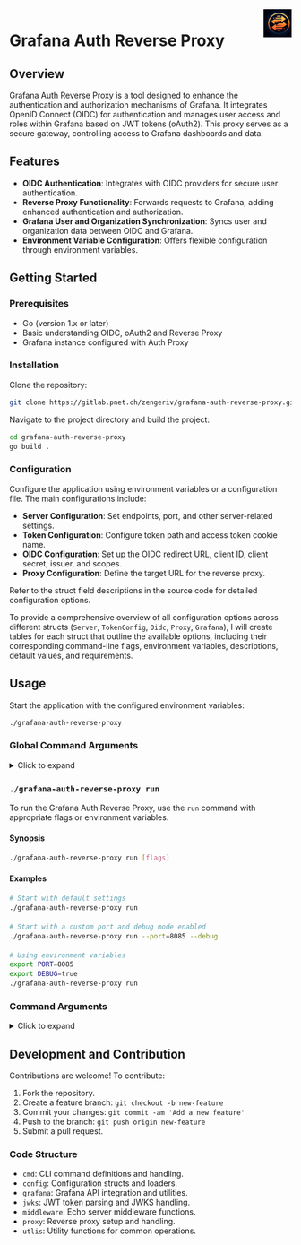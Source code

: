
<img align="right" width="50" height="50" src="docs/image.png">

# Grafana Auth Reverse Proxy


## Overview
Grafana Auth Reverse Proxy is a tool designed to enhance the authentication and authorization mechanisms of Grafana. It integrates OpenID Connect (OIDC) for authentication and manages user access and roles within Grafana based on JWT tokens (oAuth2). This proxy serves as a secure gateway, controlling access to Grafana dashboards and data.

## Features
- **OIDC Authentication**: Integrates with OIDC providers for secure user authentication.
- **Reverse Proxy Functionality**: Forwards requests to Grafana, adding enhanced authentication and authorization.
- **Grafana User and Organization Synchronization**: Syncs user and organization data between OIDC and Grafana.
- **Environment Variable Configuration**: Offers flexible configuration through environment variables.

## Getting Started

### Prerequisites
- Go (version 1.x or later)
- Basic understanding OIDC, oAuth2 and Reverse Proxy
- Grafana instance configured with Auth Proxy

### Installation
Clone the repository:
```bash
git clone https://gitlab.pnet.ch/zengeriv/grafana-auth-reverse-proxy.git
```
Navigate to the project directory and build the project:
```bash
cd grafana-auth-reverse-proxy
go build .
```

### Configuration
Configure the application using environment variables or a configuration file. The main configurations include:

- **Server Configuration**: Set endpoints, port, and other server-related settings.
- **Token Configuration**: Configure token path and access token cookie name.
- **OIDC Configuration**: Set up the OIDC redirect URL, client ID, client secret, issuer, and scopes.
- **Proxy Configuration**: Define the target URL for the reverse proxy.

Refer to the struct field descriptions in the source code for detailed configuration options.

To provide a comprehensive overview of all configuration options across different structs (`Server`, `TokenConfig`, `Oidc`, `Proxy`, `Grafana`), I will create tables for each struct that outline the available options, including their corresponding command-line flags, environment variables, descriptions, default values, and requirements.


## Usage
Start the application with the configured environment variables:
```bash
./grafana-auth-reverse-proxy
```

### Global Command Arguments
<details> 
<summary>Click to expand</summary>

| Command Line Flag | Environment Variable | Description | Default Value | Required |
| ----------------- | -------------------- | ----------- | ------------- | -------- |
| (No direct flag for `Run`) | (No direct ENV for `Run`) | Start the Grafana Auth Reverse Proxy server with the specified configurations. | (Not applicable) | No |
| --debug | GLOBALS_DEBUG | Set debug log level. | `false` | No |
| --version | GLOBALS_VERSION | Show version information and exit. | (Not applicable) | No |

</details>

### `./grafana-auth-reverse-proxy run`

To run the Grafana Auth Reverse Proxy, use the `run` command with appropriate flags or environment variables.

#### Synopsis

```sh
./grafana-auth-reverse-proxy run [flags]
```

#### Examples

```sh
# Start with default settings
./grafana-auth-reverse-proxy run

# Start with a custom port and debug mode enabled
./grafana-auth-reverse-proxy run --port=8085 --debug

# Using environment variables
export PORT=8085
export DEBUG=true
./grafana-auth-reverse-proxy run
```

### Command Arguments

<details>
<summary>Click to expand</summary>

#### Server Struct

| Command Line Flag | Environment Variable     | Description | Default Value | Required |
| ----------------- |--------------------------| ----------- | ------------- | -------- |
| --callback-endpoint | SERVER_CALLBACK_ENDPOINT | Endpoint for OIDC callback. | `/callback` | No |
| --auth-endpoint | SERVER_AUTH_ENDPOINT            | Endpoint for initiating authentication. | `/auth` | No |
| --port | SERVER_PORT                     | The port on which the server listens. | `8082` | No |
| --secure | SERVER_SECURE                   | Flag to enable secure cookies. | `true` | No |
| --root-url | SERVER_ROOT_URL                 | The root URL of the server. | `http://e1-zengeriv-alsu001:8082/` | No |
| --sleep-before-redirect | SERVER_SLEEP_BEFORE_REDIRECT    | Delay before redirecting after authentication. | `1` (second) | No |

#### TokenConfig Struct

| Command Line Flag | Environment Variable | Description | Default Value | Required |
| ----------------- | -------------------- | ----------- | ------------- | -------- |
| --token-path | TOKEN_CONFIG_TOKEN_PATH | Path to the token in the authentication response. | `id_token` | No |
| --access-token-cookie-name | TOKEN_CONFIG_ACCESS_TOKEN_COOKIE_NAME | Name of the cookie to store the access token. | `x-access-token` | No |

#### Oidc Struct

| Command Line Flag | Environment Variable | Description | Default Value | Required |
| ----------------- | -------------------- | ----------- | ------------- | -------- |
| --redirect-url | OIDC_REDIRECT_URL | URL to redirect after successful OIDC authentication. | `http://localhost:8082/callback` | No |
| --client-id | OIDC_CLIENT_ID | Client ID for OIDC provider. | `grafana` | No |
| --client-secret | OIDC_CLIENT_SECRET | Client Secret for OIDC provider. | `Z7J9KjZUI1LiUDMKKrNCLuewY7DWgDsU` | Yes |
| --issuer | OIDC_ISSUER | URL of the OIDC issuer. | `http://e1-zengeriv-alsu001:8080/realms/master` | No |
| --scopes | OIDC_SCOPES | Scopes requested from OIDC provider. | `openid,email,roles,profile` | No |
| --jwks-url | OIDC_JWKS_URL | URL to the JWKS endpoint for token validation. | `http://e1-zengeriv-alsu001.pnet.ch:8080/realms/master/protocol/openid-connect/certs` | No |

#### Proxy Struct

| Command Line Flag | Environment Variable | Description | Default Value | Required |
| ----------------- | -------------------- | ----------- | ------------- | -------- |
| --target | PROXY_TARGET | Target URL for the reverse proxy. | `http://e1-zengeriv-alsu001:8081/` | No |

#### Grafana Struct

| Command Line Flag | Environment Variable | Description | Default Value | Required |
| ----------------- | -------------------- | ----------- | ------------- | -------- |
| --admin-user | PROXY_ADMIN_USER | Admin username for Grafana. | `admin` | No |
| --org-attribute-path | PROXY_ORG_ATTRIBUTE_PATH | Path to the organization attribute in the token. | `groups` | No |
| --mapping-config-file | PROXY_MAPPING_CONFIG_FILE | Path to the organization mapping configuration file. | `./testdata/mapping.yml` | No |
| --role-attribute-path | PROXY_ROLE_ATTRIBUTE_PATH | JMESPath expression for role extraction from token. | `contains(groups[*], 'auth.strong') && 'Admin' || 'Editor' || 'Viewer'` | No |
| --sync-login-or-email-claim-attribute | PROXY_SYNC_LOGIN_OR_EMAIL_CLAIM_ATTRIBUTE | Claim attribute for syncing login or email. | `preferred_username` | No |
| --sync-email-claim-attribute | PROXY_SYNC_EMAIL_CLAIM_ATTRIBUTE | Claim attribute for syncing email. | `email` | No |
| --sync-name-claim-attribute | PROXY_SYNC_NAME_CLAIM_ATTRIBUTE | Claim attribute for syncing name. | `name` | No |
| --header-name-login-or-email | PROXY_HEADER_NAME_LOGIN_OR_EMAIL | Header name for passing login or email. | `X-WEBAUTH-USER` | No |
| --header-name-name | PROXY_HEADER_NAME_NAME | Header name for passing the user's name. | `X-WEBAUTH-NAME` | No |
| --header-name-email | PROXY_HEADER_NAME_EMAIL | Header name for passing the user's email. | `X-WEBAUTH-EMAIL` | No |
| --header-name-role | PROXY_HEADER_NAME_ROLE | Header name for passing the user's role.|

</details>

## Development and Contribution
Contributions are welcome! To contribute:
1. Fork the repository.
2. Create a feature branch: `git checkout -b new-feature`
3. Commit your changes: `git commit -am 'Add a new feature'`
4. Push to the branch: `git push origin new-feature`
5. Submit a pull request.

### Code Structure
- `cmd`: CLI command definitions and handling.
- `config`: Configuration structs and loaders.
- `grafana`: Grafana API integration and utilities.
- `jwks`: JWT token parsing and JWKS handling.
- `middleware`: Echo server middleware functions.
- `proxy`: Reverse proxy setup and handling.
- `utlis`: Utility functions for common operations.


